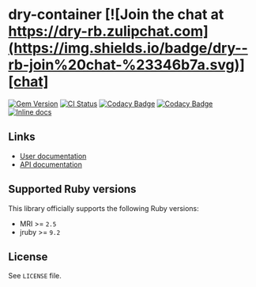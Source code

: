 [gem]: https://rubygems.org/gems/dry-container
[actions]: https://github.com/dry-rb/dry-container/actions
[codacy]: https://www.codacy.com/gh/dry-rb/dry-container
[chat]: https://dry-rb.zulipchat.com
[inchpages]: http://inch-ci.org/github/dry-rb/dry-container

# dry-container [![Join the chat at https://dry-rb.zulipchat.com](https://img.shields.io/badge/dry--rb-join%20chat-%23346b7a.svg)][chat]

[![Gem Version](https://badge.fury.io/rb/dry-container.svg)][gem]
[![CI Status](https://github.com/dry-rb/dry-container/workflows/ci/badge.svg)][actions]
[![Codacy Badge](https://api.codacy.com/project/badge/Grade/227509c9034340b493f769f6277f4ecb)][codacy]
[![Codacy Badge](https://api.codacy.com/project/badge/Coverage/227509c9034340b493f769f6277f4ecb)][codacy]
[![Inline docs](http://inch-ci.org/github/dry-rb/dry-container.svg?branch=master)][inchpages]

## Links

* [User documentation](http://dry-rb.org/gems/dry-container)
* [API documentation](http://rubydoc.info/gems/dry-container)

## Supported Ruby versions

This library officially supports the following Ruby versions:

* MRI >= `2.5`
* jruby >= `9.2`

## License

See `LICENSE` file.
